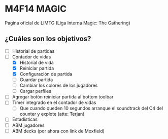 # M4F14 MAGIC

Pagina oficial de LIMTG (Liga Interna Magic: The Gathering)

## ¿Cuáles son los objetivos?

- [ ] Historial de partidas  
- [ ] Contador de vidas
  - [x] Historial de vida
  - [x] Reiniciar partida
  - [x] Configuración de partida
  - [ ] Guardar partida
  - [ ] Cambiar los colores de los jugadores
  - [ ] Cargar perfiles
- [ ] Agregar botón reiniciar partida al bottom toolbar  
- [ ] Timer integrado en el contador de vidas  
  - [ ] Que cuando queden 10 segundos arranque el soundtrack del C4 del counter y explote (atte: Terjan)
- [ ] Estadísticas  
- [ ] ABM jugadores  
- [ ] ABM decks (por ahora con link de Moxfield)